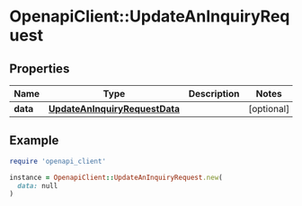 # OpenapiClient::UpdateAnInquiryRequest

## Properties

| Name | Type | Description | Notes |
| ---- | ---- | ----------- | ----- |
| **data** | [**UpdateAnInquiryRequestData**](UpdateAnInquiryRequestData.md) |  | [optional] |

## Example

```ruby
require 'openapi_client'

instance = OpenapiClient::UpdateAnInquiryRequest.new(
  data: null
)
```

